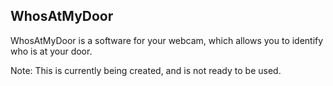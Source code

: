 ## WhosAtMyDoor

WhosAtMyDoor is a software for your webcam, which allows you to identify who is at your door. 

Note: This is currently being created, and is not ready to be used.